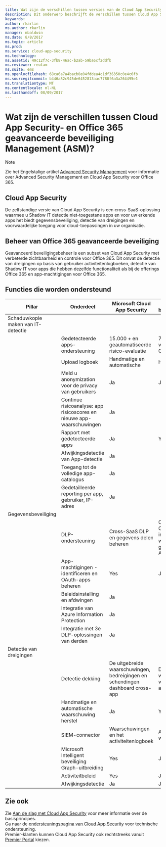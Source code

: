 ```yaml
---
title: Wat zijn de verschillen tussen versies van de Cloud App Security? | Microsoft Docs
description: Dit onderwerp beschrijft de verschillen tussen Cloud App Security- en Office 365-Geavanceerd beveiligingsbeheer.
keywords: 
author: rkarlin
ms.author: rkarlin
manager: mbaldwin
ms.date: 8/8/2017
ms.topic: article
ms.prod: 
ms.service: cloud-app-security
ms.technology: 
ms.assetid: 49c12f7c-3fb8-46ac-b2ab-59ba6cf2ddfb
ms.reviewer: reutam
ms.suite: ems
ms.openlocfilehash: 68ca6a7a4bacb0e04fddea4c1df36350c0e4c6fb
ms.sourcegitcommit: b446a82c945de6452813aac7780f6a3a264495e1
ms.translationtype: MT
ms.contentlocale: nl-NL
ms.lasthandoff: 08/09/2017
---
```

# <a name="what-are-the-differences-between-cloud-app-security-and-office-365-advanced-security-management-asm"></a>Wat zijn de verschillen tussen Cloud App Security- en Office 365 geavanceerde beveiliging Management (ASM)?

> [!NOTE]
> Zie het Engelstalige artikel [Advanced Security Management](https://support.office.com/article/Get-started-with-Advanced-Management-Security-d9ee4d67-f2b3-42b4-9c9e-c4529904990a) voor informatie over Advanced Security Management en Cloud App Security voor Office 365.

## <a name="cloud-app-security"></a>Cloud App Security 

De zelfstandige versie van Cloud App Security is een cross-SaaS-oplossing waarmee u Shadow IT detectie niet-toegestane apps en voor uw erkende apps het biedt gegevensbeveiliging, detectie van dreigingen en voorwaardelijke toegang voor cloud-toepassingen in uw organisatie. 

## <a name="office-365-advanced-security-management"></a>Beheer van Office 365 geavanceerde beveiliging

Geavanceerd beveiligingsbeheer is een subset van Cloud App Security met verbeterde zichtbaarheid en controle voor Office 365. Dit omvat de detectie van dreigingen op basis van gebruiker activiteitenlogboeken, detectie van Shadow IT voor apps die hebben dezelfde functionaliteit als bij de offerings Office 365 en app-machtigingen voor Office 365.

## <a name="feature-support"></a>Functies die worden ondersteund

|Pillar|Onderdeel|Microsoft Cloud App Security|Geavanceerd beveiligingsbeheer|
|----|----|----|----|
|Schaduwkopie maken van IT-detectie||||
||Gedetecteerde apps-ondersteuning|15.000 + en geautomatiseerde risico-evaluatie|750 + apps vergelijkbaar met Office 365|
||Upload logboek|Handmatige en automatische|Handmatig|
||Meld u anonymization voor de privacy van gebruikers|Ja|Ja|
||Continue risicoanalyse: app risicoscores en nieuwe app-waarschuwingen|Ja||
||Rapport met gedetecteerde apps|Ja|Yes|
||Afwijkingsdetectie van App-detectie|Ja||
||Toegang tot de volledige app-catalogus|Ja||
||Gedetailleerde reporting per app, gebruiker, IP-adres|Ja||
|Gegevensbeveiliging||||
||DLP-ondersteuning|Cross-SaaS DLP en gegevens delen beheren|Opgegeven door Office 365 DLP, incidenten kunnen weergeven en gerapporteerd in ASM|
||App-machtigingen - identificeren en OAuth-apps beheren|Yes|Ja|
||Beleidsinstelling en afdwingen|Ja||
||Integratie van Azure Information Protection|Ja||
||Integratie met 3e DLP-oplossingen van derden|Ja||
|Detectie van dreigingen||||
||Detectie dekking|De uitgebreide waarschuwingen, bedreigingen en schendingen dashboard cross-app|Detectie- en waarschuwingen voor Office 365 afwijkingsdetectie|
||Handmatige en automatische waarschuwing herstel|Ja|Yes|
||SIEM-connector|Waarschuwingen en het activiteitenlogboek|Alleen waarschuwingen|
||Microsoft Intelligent beveiliging Graph-uitbreiding|Yes|Ja|
||Activiteitbeleid|Yes|Ja|
||Afwijkingsdetectie|Ja|Ja|

## <a name="see-also"></a>Zie ook  

Zie [Aan de slag met Cloud App Security](getting-started-with-cloud-app-security.md) voor meer informatie over de basisprincipes.    
Ga naar de [ondersteuningspagina van Cloud App Security](http://support.microsoft.com/oas/default.aspx?prid=16031) voor technische ondersteuning.   
Premier-klanten kunnen Cloud App Security ook rechtstreeks vanuit [Premier Portal](https://premier.microsoft.com/) kiezen.   


